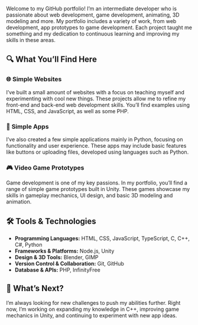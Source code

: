 Welcome to my GitHub portfolio! I’m an intermediate developer who is passionate about web development, game development, animating, 3D modeling and more. My portfolio includes a variety of work, from web development, app prototypes to game development. Each project taught me something and my dedication to continuous learning and improving my skills in these areas.

## 🔍 What You’ll Find Here

### 🌐 **Simple Websites**  
I’ve built a small amount of websites with a focus on teaching myself and experimenting with cool new things. These projects allow me to refine my front-end and back-end web development skills. You’ll find examples using HTML, CSS, and JavaScript, as well as some PHP.

### 📱 **Simple Apps**  
I’ve also created a few simple applications mainly in Python, focusing on functionality and user experience. These apps may include basic features like buttons or uploading files, developed using languages such as Python.

### 🎮 **Video Game Prototypes**  
Game development is one of my key passions. In my portfolio, you’ll find a range of simple game prototypes built in Unity. These games showcase my skills in gameplay mechanics, UI design, and basic 3D modeling and animation.

## 🛠️ Tools & Technologies

- **Programming Languages:** HTML, CSS, JavaScript, TypeScript, C, C++, C#, Python
- **Frameworks & Platforms:** Node.js, Unity
- **Design & 3D Tools:** Blender, GIMP
- **Version Control & Collaboration:** Git, GitHub
- **Database & APIs:** PHP, InfinityFree

## 🚀 What’s Next?

I’m always looking for new challenges to push my abilities further. Right now, I’m working on expanding my knowledge in C++, improving game mechanics in Unity, and continuing to experiment with new app ideas.
